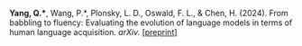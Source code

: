 **Yang, Q.\***, Wang, P.\*, Plonsky, L. D., Oswald, F. L., & Chen, H. (2024). From babbling to fluency: Evaluating the evolution of language models in terms of human language acquisition. *arXiv.* [[preprint]](https://arxiv.org/abs/2410.13259)

